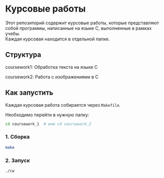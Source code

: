 # Курсовые работы

Этот репозиторий содержит курсовые работы, которые представляют собой программы, написанные на языке C, выполненные в рамках учебы.  
Каждая курсовая находится в отдельной папке.

## Структура  

coursework1: Обработка текста на языке C 

coursework2: Работа с изображениями в C

## Как запустить

Каждая курсовая работа собирается через `Makefile`.  

Необходимо перейти в нужную папку:
 ```sh
cd coursework_1  # или cd coursework_2
```

 ### **1. Сборка**  
 ```sh
make
```

 ### **2. Запуск**  
 ```sh
./cw
```

